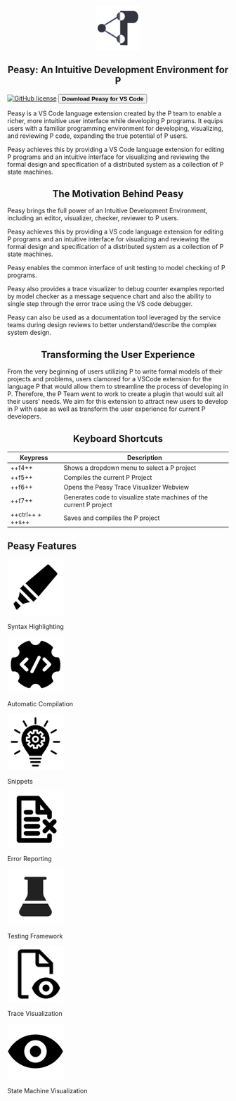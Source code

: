 <style>
  .md-typeset h1,
  .md-content__button {
    display: none;
  }
  .md-typeset__table {
    width: 100%;
  }
  .md-typeset__table thead, .md-typeset__table tbody {
    display: block;
  }
  .md-typeset__table tr {
    display: flex;
  }
  .md-typeset__table td:last-child, .md-typeset__table th:last-child {
    flex: 1;
  }
  .md-typeset__table td:first-child, .md-typeset__table th:first-child {
    width: clamp(131.48px, 25%, 12em);
  }
</style>

<div align="center">

  <img src="images/p-icon.png" width="20%">
  <h2>Peasy: An Intuitive Development Environment for P</h2>

</div>

[![GitHub license](https://img.shields.io/badge/license-MIT-blue.svg)](https://raw.githubusercontent.com/p-org/peasy-ide-vscode/main/LICENSE)
<a href="vscode:extension/PLanguage.peasy-extension">
<button id="hover" style="font-weight:bold;" class="button1 block1"> Download Peasy for VS Code </button>
</a>

Peasy is a VS Code language extension created by the P team to enable a richer, more intuitive user interface while developing P programs. It equips users with a familiar programming environment for developing, visualizing, and reviewing P code, expanding the true potential of P users.

Peasy achieves this by providing a VS Code language extension for editing P programs and an intuitive interface for visualizing and reviewing the formal design and specification of a distributed system as a collection of P state machines.

<div align="center">
  <h2>The Motivation Behind Peasy</h2>
</div>

Peasy brings the full power of an Intuitive Development Environment, including an editor, visualizer, checker, reviewer to P users.

Peasy achieves this by providing a VS code language extension for editing P programs and an intuitive interface for visualizing and reviewing the formal design and specification of a distributed system as a collection of P state machines.

Peasy enables the common interface of unit testing to model checking of P programs.

Peasy also provides a trace visualizer to debug counter examples reported by model checker as a message sequence chart and also the ability to single step through the error trace using the VS code debugger.

Peasy can also be used as a documentation tool leveraged by the service teams during design reviews to better understand/describe the complex system design.

<div align="center">
  <h2>Transforming the User Experience</h2>
</div>

From the very beginning of users utilizing P to write formal models of their projects and problems, users clamored for a VSCode extension for the language P that would allow them to streamline the process of developing in P. Therefore, the P Team went to work to create a plugin that would suit all their users' needs. We aim for this extension to attract new users to develop in P with ease as well as transform the user experience for current P developers.

<div align="center">
  <h2>Keyboard Shortcuts</h2>
</div>

| Keypress         | Description                                                         |
| ---------------- |---------------------------------------------------------------------|
| ++f4++           | Shows a dropdown menu to select a P project                         |
| ++f5++           | Compiles the current P Project                                      |
| ++f6++           | Opens the Peasy Trace Visualizer Webview                            |
| ++f7++           | Generates code to visualize state machines of the current P project |
| ++ctrl++ + ++s++ | Saves and compiles the P project                                    |

<div align="left">
  <h2>Peasy Features</h2>
</div>

<div class="peasy_features">
<div class="peasy_feature" onclick="location.href='editingCode/#syntax-highlighting'">
  <img src="images/syntax_highlighting_icon.png" alt="my img"/>
  <p>Syntax Highlighting</p>
</div>

<div class="peasy_feature" onclick="location.href='compilingCode/#automatic-compilation'">
  <img src="images/automatic_compilation_icon.png" alt="my img"/>
  <p>Automatic Compilation</p>
</div>

<div class="peasy_feature" onclick="location.href='editingCode/#snippet-auto-completion'">
  <img src="images/code_completion_icon.png" alt="my img"/>
  <p>Snippets</p>
</div>

<div class="peasy_feature" onclick="location.href='compilingCode/#error-reporting'">
  <img src="images/error_reporting_icon.png" alt="my img"/>
  <p>Error Reporting</p>
</div>

<div class="peasy_feature" onclick="location.href='runningTestcases'">
  <img src="images/testing_framework_icon.png" alt="my img"/>
  <p>Testing Framework</p>
</div>

<div class="peasy_feature" onclick="location.href='trace-visualizer/getting_started'">
  <img src="images/trace_visualizer_icon.png" alt="my img"/>
  <p>Trace Visualization</p>
</div>

<div class="peasy_feature" onclick="location.href='visualizingStateMachines'">
  <img src="images/state_machine_visualization_icon.png" alt="my img"/>
  <p>State Machine Visualization</p>
</div>

<div>
